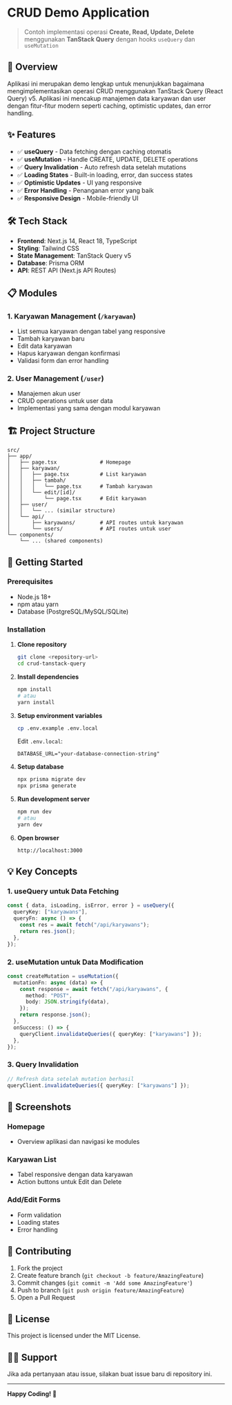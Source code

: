 # CRUD Demo Application

> Contoh implementasi operasi **Create, Read, Update, Delete** menggunakan **TanStack Query** dengan hooks `useQuery` dan `useMutation`

## 🚀 Overview

Aplikasi ini merupakan demo lengkap untuk menunjukkan bagaimana mengimplementasikan operasi CRUD menggunakan TanStack Query (React Query) v5. Aplikasi ini mencakup manajemen data karyawan dan user dengan fitur-fitur modern seperti caching, optimistic updates, dan error handling.

## ✨ Features

- ✅ **useQuery** - Data fetching dengan caching otomatis
- ✅ **useMutation** - Handle CREATE, UPDATE, DELETE operations
- ✅ **Query Invalidation** - Auto refresh data setelah mutations
- ✅ **Loading States** - Built-in loading, error, dan success states
- ✅ **Optimistic Updates** - UI yang responsive
- ✅ **Error Handling** - Penanganan error yang baik
- ✅ **Responsive Design** - Mobile-friendly UI

## 🛠️ Tech Stack

- **Frontend**: Next.js 14, React 18, TypeScript
- **Styling**: Tailwind CSS
- **State Management**: TanStack Query v5
- **Database**: Prisma ORM
- **API**: REST API (Next.js API Routes)

## 📋 Modules

### 1. Karyawan Management (`/karyawan`)
- List semua karyawan dengan tabel yang responsive
- Tambah karyawan baru
- Edit data karyawan
- Hapus karyawan dengan konfirmasi
- Validasi form dan error handling

### 2. User Management (`/user`)
- Manajemen akun user
- CRUD operations untuk user data
- Implementasi yang sama dengan modul karyawan

## 🏗️ Project Structure

```
src/
├── app/
│   ├── page.tsx              # Homepage
│   ├── karyawan/
│   │   ├── page.tsx          # List karyawan
│   │   ├── tambah/
│   │   │   └── page.tsx      # Tambah karyawan
│   │   └── edit/[id]/
│   │       └── page.tsx      # Edit karyawan
│   ├── user/
│   │   └── ... (similar structure)
│   └── api/
│       ├── karyawans/        # API routes untuk karyawan
│       └── users/            # API routes untuk user
└── components/
    └── ... (shared components)
```

## 🚀 Getting Started

### Prerequisites

- Node.js 18+ 
- npm atau yarn
- Database (PostgreSQL/MySQL/SQLite)

### Installation

1. **Clone repository**
   ```bash
   git clone <repository-url>
   cd crud-tanstack-query
   ```

2. **Install dependencies**
   ```bash
   npm install
   # atau
   yarn install
   ```

3. **Setup environment variables**
   ```bash
   cp .env.example .env.local
   ```
   
   Edit `.env.local`:
   ```
   DATABASE_URL="your-database-connection-string"
   ```

4. **Setup database**
   ```bash
   npx prisma migrate dev
   npx prisma generate
   ```

5. **Run development server**
   ```bash
   npm run dev
   # atau
   yarn dev
   ```

6. **Open browser**
   ```
   http://localhost:3000
   ```

## 💡 Key Concepts

### 1. useQuery untuk Data Fetching
```typescript
const { data, isLoading, isError, error } = useQuery({
  queryKey: ["karyawans"],
  queryFn: async () => {
    const res = await fetch("/api/karyawans");
    return res.json();
  },
});
```

### 2. useMutation untuk Data Modification
```typescript
const createMutation = useMutation({
  mutationFn: async (data) => {
    const response = await fetch("/api/karyawans", {
      method: "POST",
      body: JSON.stringify(data),
    });
    return response.json();
  },
  onSuccess: () => {
    queryClient.invalidateQueries({ queryKey: ["karyawans"] });
  },
});
```

### 3. Query Invalidation
```typescript
// Refresh data setelah mutation berhasil
queryClient.invalidateQueries({ queryKey: ["karyawans"] });
```

## 📱 Screenshots

### Homepage
- Overview aplikasi dan navigasi ke modules

### Karyawan List
- Tabel responsive dengan data karyawan
- Action buttons untuk Edit dan Delete

### Add/Edit Forms
- Form validation
- Loading states
- Error handling

## 🤝 Contributing

1. Fork the project
2. Create feature branch (`git checkout -b feature/AmazingFeature`)
3. Commit changes (`git commit -m 'Add some AmazingFeature'`)
4. Push to branch (`git push origin feature/AmazingFeature`)
5. Open a Pull Request

## 📄 License

This project is licensed under the MIT License.

## 🙋‍♂️ Support

Jika ada pertanyaan atau issue, silakan buat issue baru di repository ini.

---

**Happy Coding! 🎉**
